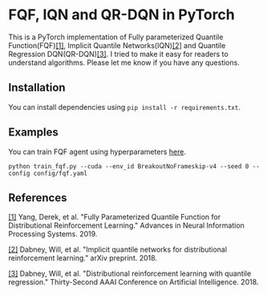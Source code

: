 # FQF, IQN and QR-DQN in PyTorch

This is a PyTorch implementation of Fully parameterized Quantile Function(FQF)[[1]](#references), Implicit Quantile Networks(IQN)[[2]](#references) and Quantile Regression DQN(QR-DQN)[[3]](#references). I tried to make it easy for readers to understand algorithms. Please let me know if you have any questions.

## Installation
You can install dependencies using `pip install -r requirements.txt`.

## Examples
You can train FQF agent using hyperparameters [here](https://github.com/ku2482/fqf.pytorch/blob/master/config/fqf.yaml).

```
python train_fqf.py --cuda --env_id BreakoutNoFrameskip-v4 --seed 0 --config config/fqf.yaml
```

## References
[[1]](https://arxiv.org/abs/1911.02140) Yang, Derek, et al. "Fully Parameterized Quantile Function for Distributional Reinforcement Learning." Advances in Neural Information Processing Systems. 2019.

[[2]](https://arxiv.org/abs/1806.06923) Dabney, Will, et al. "Implicit quantile networks for distributional reinforcement learning." arXiv preprint. 2018.

[[3]](https://arxiv.org/abs/1710.10044) Dabney, Will, et al. "Distributional reinforcement learning with quantile regression." Thirty-Second AAAI Conference on Artificial Intelligence. 2018.
